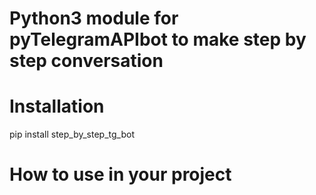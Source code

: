 # Python3 module for pyTelegramAPIbot to make step by step conversation 

# Installation
 
 pip install step_by_step_tg_bot

# How to use in your project
